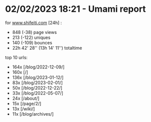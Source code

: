 # 02/02/2023 18:21 - Umami report
for www.shifeiti.com [24h] :

 - 848 (-38) page views
 - 213 (-122) uniques
 - 140 (-109) bounces
 - 22h 42' 28'' (13h 14' 11'') totaltime


top 10 urls:
 - 164x [/blog/2022-12-09/]
 - 160x [/]
 - 136x [/blog/2023-01-12/]
 - 83x [/blog/2023-02-01/]
 - 50x [/blog/2022-12-22/]
 - 33x [/blog/2022-05-07/]
 - 24x [/about/]
 - 15x [/page/2/]
 - 13x [/wiki/]
 - 11x [/blog/archives/]


